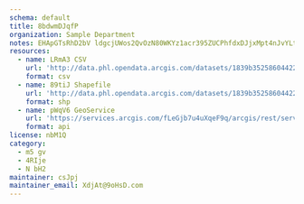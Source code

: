 ```yaml
---
schema: default
title: 8bdwmDJqfP 
organization: Sample Department 
notes: EHApGTsRhD2bV ldgcjUWos2QvOzN80WKYz1acr395ZUCPhfdxDJjxMpt4nJvYLtky6H7XF8rXT5Su6woefiIMGiRKa4ZEI1lLg  
resources:
  - name: LRmA3 CSV
    url: 'http://data.phl.opendata.arcgis.com/datasets/1839b35258604422b0b520cbb668df0d_0.csv'
    format: csv
  - name: 89tiJ Shapefile
    url: 'http://data.phl.opendata.arcgis.com/datasets/1839b35258604422b0b520cbb668df0d_0.zip'
    format: shp
  - name: pWqV6 GeoService
    url: 'https://services.arcgis.com/fLeGjb7u4uXqeF9q/arcgis/rest/services/Air_Monitoring_Stations/FeatureServer/0/query'
    format: api
license: nbM1Q 
category:
  - m5 gv 
  - 4RIje 
  - N bH2 
maintainer: csJpj  
maintainer_email: XdjAt@9oHsD.com
---
```

